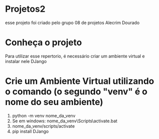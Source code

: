 # Projetos2

esse projeto foi criado pelo grupo 08 de projetos Alecrim Dourado

# Conheça o projeto 

Para utilizar esse repertorio, é necessário criar um ambiente virtual e instalar nele DJango

# Crie um Ambiente Virtual utilizando o comando (o segundo "venv" é o nome do seu ambiente)

1. python -m venv nome_da_venv
2. Se em windows: nome_da_venv\Scripts\activate.bat
3. nome_da_venv/scripts/activate
4. pip install DJango
